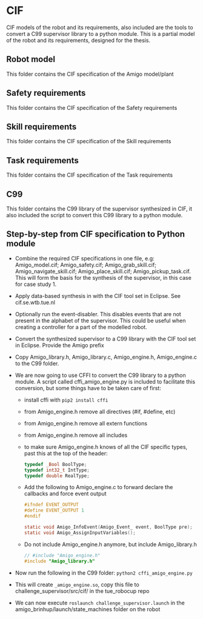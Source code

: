 # CIF
CIF models of the robot and its requirements, also included are the tools to convert a C99 supervisor library to a python module. This is a partial model of the robot and its requirements, designed for the thesis.

## Robot model
This folder contains the CIF specification of the Amigo model/plant

## Safety requirements
This folder contains the CIF specification of the Safety requirements

## Skill requirements
This folder contains the CIF specification of the Skill requirements

## Task requirements
This folder contains the CIF specification of the Task requirements

## C99
This folder contains the C99 library of the supervisor synthesized in CIF, it also included the script to convert this C99 library to a python module.

## Step-by-step from CIF specification to Python module

- Combine the required CIF specifications in one file, e.g: Amigo_model.cif; Amigo_safety.cif; Amigo_grab_skill.cif; Amigo_navigate_skill.cif; Amigo_place_skill.cif; Amigo_pickup_task.cif. This will form the basis for the synthesis of the supervisor, in this case for case study 1.

- Apply data-based synthesis in with the CIF tool set in Eclipse. See cif.se.wtb.tue.nl

- Optionally run the event-disabler. This disables events that are not present in the alphabet of the supervisor. This could be useful when creating a controller for a part of the modelled robot.

- Convert the synthesized supervisor to a C99 library with the CIF tool set in Eclipse. Provide the Amigo prefix

- Copy Amigo_library.h, Amigo_library.c, Amigo_engine.h, Amigo_engine.c to the C99 folder.

- We are now going to use CFFI to convert the C99 library to a python module. A script called cffi_amigo_engine.py is included to facilitate this conversion, but some things have to be taken care of first:
   + install cffi with `pip2 install cffi`
   + from Amigo_engine.h remove all directives (#if, #define, etc)
   + from Amigo_engine.h remove all extern functions
   + from Amigo_engine.h remove all includes
   + to make sure Amigo_engine.h knows of all the CIF specific types, past this at the top of the header:
         
       ```c
       typedef _Bool BoolType;
       typedef int32_t IntType;
       typedef double RealType;
       ```

    + Add the following to Amigo_engine.c to forward declare the callbacks and force event output

        ```c
        #ifndef EVENT_OUTPUT
        #define EVENT_OUTPUT 1
        #endif

        static void Amigo_InfoEvent(Amigo_Event_ event, BoolType pre);
        static void Amigo_AssignInputVariables();
        ```

    + Do not include Amigo\_engine.h anymore, but include Amigo\_library.h

        ```c
        // #include "Amigo_engine.h"
        #include "Amigo_library.h"
        ```

- Now run the following in the C99 folder: `python2 cffi_amigo_engine.py`
- This will create `_amigo_engine.so`, copy this file to challenge\_supervisor/src/cif/ in the tue\_robocup repo
- We can now execute `roslaunch challenge_supervisor.launch` in the amigo_brinhup/launch/state_machines folder on the robot
